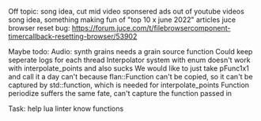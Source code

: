 Off topic:
    song idea, cut mid video sponsered ads out of youtube videos
    song idea, something making fun of "top 10 x june 2022" articles
    juce browser reset bug: https://forum.juce.com/t/filebrowsercomponent-timercallback-resetting-browser/53902

Maybe todo:
    Audio:
        synth grains needs a grain source function
    Could keep seperate logs for each thread
    Interpolator system with enum doesn't work with interpolate_points and also sucks
        We would like to just take pFunc1x1 and call it a day
        can't because flan::Function can't be copied, so it can't be captured by std::function, which is needed for interpolate_points
        Function periodize suffers the same fate, can't capture the function passed in
 
Task:
    help lua linter know functions
